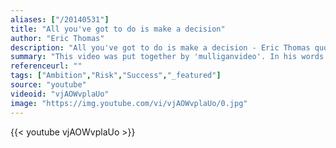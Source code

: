 ```yaml
---
aliases: ["/20140531"]
title: "All you've got to do is make a decision"
author: "Eric Thomas"
description: "All you've got to do is make a decision - Eric Thomas quotes from GetInspired365.com"
summary: "This video was put together by 'mulliganvideo'. In his words 'This video took a long time and a lot of effort I hope you appreciate it, it's about how powerful one decision can be and that not making that decision can keep you in the same loop for the rest of your life, you need to go out your comfort zone in order to achieve your dream.'"
referenceurl: ""
tags: ["Ambition","Risk","Success","_featured"]
source: "youtube"
videoid: "vjAOWvplaUo"
image: "https://img.youtube.com/vi/vjAOWvplaUo/0.jpg"
---
```


{{< youtube vjAOWvplaUo >}}

